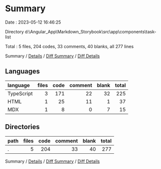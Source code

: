 # Summary

Date : 2023-05-12 16:46:25

Directory d:\\Angular_App\\Markdown_Storybook\\src\\app\\components\\task-list

Total : 5 files,  204 codes, 33 comments, 40 blanks, all 277 lines

Summary / [Details](details.md) / [Diff Summary](diff.md) / [Diff Details](diff-details.md)

## Languages
| language | files | code | comment | blank | total |
| :--- | ---: | ---: | ---: | ---: | ---: |
| TypeScript | 3 | 171 | 22 | 32 | 225 |
| HTML | 1 | 25 | 11 | 1 | 37 |
| MDX | 1 | 8 | 0 | 7 | 15 |

## Directories
| path | files | code | comment | blank | total |
| :--- | ---: | ---: | ---: | ---: | ---: |
| . | 5 | 204 | 33 | 40 | 277 |

Summary / [Details](details.md) / [Diff Summary](diff.md) / [Diff Details](diff-details.md)
